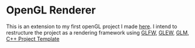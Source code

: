 # OpenGL Renderer

This is an extension to my first openGL project I made [here](https://github.com/KhaledYusuf196/openglfirstperson). I intend to restructure the project as a rendering framework using [GLFW](https://www.glfw.org), [GLEW](https://glew.sourceforge.net), [GLM](http://glm.g-truc.net), [C++ Project Template](https://github.com/TheCherno/ProjectTemplate)